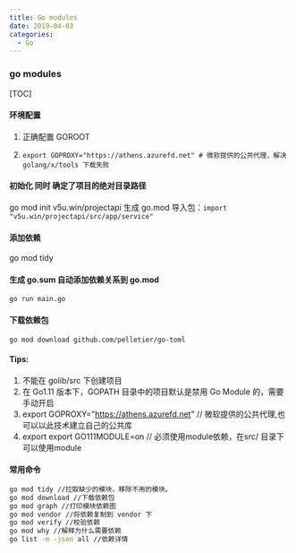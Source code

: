 ```yaml
---
title: Go modules
date: 2019-04-03
categories:
  - Go
---
```




### go modules

[TOC]

#### 环境配置

1. 正确配置 GOROOT

2. `export GOPROXY="https://athens.azurefd.net" # 微软提供的公共代理，解决golang/x/tools 下载失败`

#### 初始化 同时 确定了项目的绝对目录路径
go mod init v5u.win/projectapi
生成 go.mod
导入包：`import "v5u.win/projectapi/src/app/service"`

#### 添加依赖
go mod tidy
#### 生成 go.sum 自动添加依赖关系到 go.mod
`go run main.go`

#### 下载依赖包
`go mod download github.com/pelletier/go-toml`

#### Tips:


1. 不能在 golib/src 下创建项目
2. 在 Go1.11 版本下，GOPATH 目录中的项目默认是禁用 Go Module 的，需要手动开启
3. export GOPROXY="https://athens.azurefd.net" // 微软提供的公共代理,也可以以此技术建立自己的公共库
4. export export GO111MODULE=on // 必须使用module依赖，在src/ 目录下可以使用module

#### 常用命令
```sh
go mod tidy //拉取缺少的模块，移除不用的模块。
go mod download //下载依赖包
go mod graph //打印模块依赖图
go mod vendor //将依赖复制到 vendor 下
go mod verify //校验依赖
go mod why //解释为什么需要依赖
go list -m -json all //依赖详情
```
